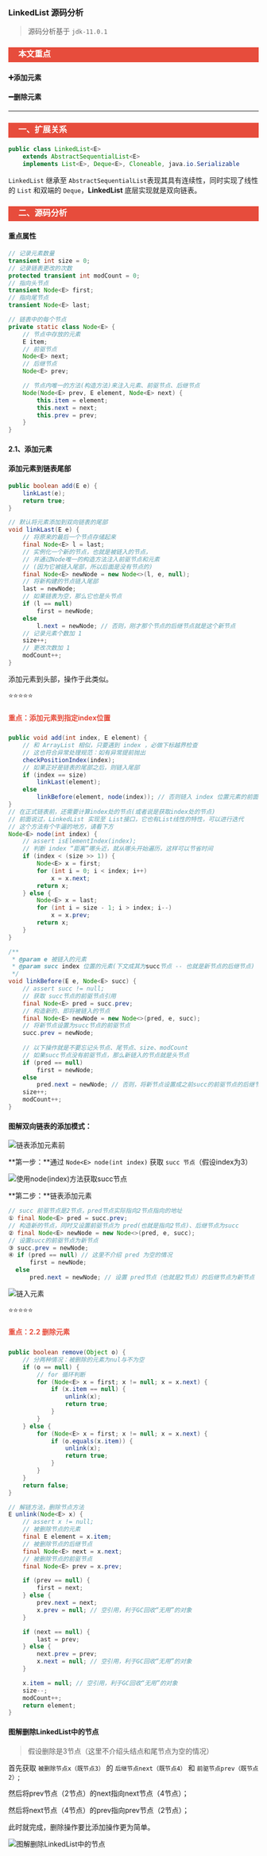### LinkedList 源码分析

> 源码分析基于 `jdk-11.0.1`

<h3 style="padding-bottom:6px; padding-left:20px; color:#ffffff; background-color:#E74C3C;">本文重点</h3>

#### :heavy_plus_sign:添加元素

#### :heavy_minus_sign:删除元素

---

<h3 style="padding-bottom:6px; padding-left:20px; color:#ffffff; background-color:#E74C3C;">一、扩展关系</h3>

```java
public class LinkedList<E>
    extends AbstractSequentialList<E>
    implements List<E>, Deque<E>, Cloneable, java.io.Serializable
```

`LinkedList` 继承至 `AbstractSequentialList`表现其具有连续性，同时实现了线性的 `List` 和双端的 `Deque`，**LinkedList** 底层实现就是双向链表。



<h3 style="padding-bottom:6px; padding-left:20px; color:#ffffff; background-color:#E74C3C;">二、源码分析</h3>

#### 重点属性

```java
// 记录元素数量
transient int size = 0;
// 记录链表更改的次数
protected transient int modCount = 0;
// 指向头节点
transient Node<E> first;
// 指向尾节点
transient Node<E> last;

// 链表中的每个节点
private static class Node<E> {
    // 节点中存放的元素
    E item;
    // 前驱节点
    Node<E> next;
    // 后继节点
    Node<E> prev;

    // 节点内唯一的方法(构造方法)来注入元素、前驱节点、后继节点
    Node(Node<E> prev, E element, Node<E> next) {
        this.item = element;
        this.next = next;
        this.prev = prev;
    }
}
```



#### 2.1、添加元素

#### 添加元素到链表尾部

```java
public boolean add(E e) {
    linkLast(e);
    return true;
}

// 默认将元素添加到双向链表的尾部
void linkLast(E e) {
    // 将原来的最后一个节点存储起来
    final Node<E> l = last;
    // 实例化一个新的节点，也就是被链入的节点，
    // 并通过Node唯一的构造方法注入前驱节点和元素
    // (因为它被链入尾部，所以后面是没有节点的)
    final Node<E> newNode = new Node<>(l, e, null);
    // 将新构建的节点链入尾部
    last = newNode;
    // 如果链表为空，那么它也是头节点
    if (l == null)
        first = newNode;
    else
        l.next = newNode; // 否则，刚才那个节点的后继节点就是这个新节点
    // 记录元素个数加 1
    size++;
    // 更改次数加 1
    modCount++;
}
```

添加元素到头部，操作于此类似。

:star::star::star::star::star:
<h4 style="padding-bottom:6px; color:#E74C3C;">重点：添加元素到指定index位置</h4>

```java
public void add(int index, E element) {
    // 和 ArrayList 相似，只要遇到 index ，必做下标越界检查
    // 这也符合异常处理规范：如有异常提前抛出
    checkPositionIndex(index);
    // 如果正好是链表的尾部之后，则链入尾部
    if (index == size)
        linkLast(element);
    else
        linkBefore(element, node(index)); // 否则链入 index 位置元素的前面
}
// 在正式链表前，还需要计算index处的节点(或者说是获取index处的节点)
// 前面说过，LinkedList 实现至 List接口，它也有List线性的特性，可以进行迭代
// 这个方法有个牛逼的地方，请看下方
Node<E> node(int index) {
    // assert isElementIndex(index);
    // 判断 index “距离”哪头近，就从哪头开始遍历，这样可以节省时间
    if (index < (size >> 1)) {
        Node<E> x = first;
        for (int i = 0; i < index; i++)
            x = x.next;
        return x;
    } else {
        Node<E> x = last;
        for (int i = size - 1; i > index; i--)
            x = x.prev;
        return x;
    }
}

/**
 * @param e 被链入的元素
 * @param succ index 位置的元素(下文成其为succ节点 -- 也就是新节点的后继节点)
 */
void linkBefore(E e, Node<E> succ) {
    // assert succ != null;
    // 获取 succ节点的前驱节点引用
    final Node<E> pred = succ.prev;
    // 构造新的、即将被链入的节点
    final Node<E> newNode = new Node<>(pred, e, succ);
    // 将新节点设置为succ节点的前驱节点
    succ.prev = newNode;
    
    // 以下操作就是不要忘记头节点、尾节点、size、modCount
    // 如果succ节点没有前驱节点，那么新链入的节点就是头节点
    if (pred == null)
        first = newNode;
    else
        pred.next = newNode; // 否则，将新节点设置成之前succ的前驱节点的后继节点
    size++;
    modCount++;
}
```

#### 图解双向链表的添加模式：

![链表添加元素前](https://i.loli.net/2018/12/13/5c11ddc17ae7d.png)

**第一步：**通过 `Node<E> node(int index)` 获取 `succ 节点`（假设index为3）

![使用node(index)方法获取succ节点](https://i.loli.net/2018/12/13/5c11dde93ead8.png)

**第二步：**链表添加元素

```java
// succ 前驱节点是2节点，pred节点实际指向2节点指向的地址
① final Node<E> pred = succ.prev;
// 构造新的节点，同时又设置前驱节点为 pred(也就是指向2节点)、后继节点为succ
② final Node<E> newNode = new Node<>(pred, e, succ);
// 设置succ的前驱节点为新节点
③ succ.prev = newNode;
④ if (pred == null) // 这里不介绍 pred 为空的情况
      first = newNode;
  else
      pred.next = newNode; // 设置 pred节点（也就是2节点）的后继节点为新节点
```

![链入元素](https://i.loli.net/2018/12/13/5c11de21eb83f.png)



:star::star::star::star::star:
<h4 style="padding-bottom:6px; color:#E74C3C;">重点：2.2 删除元素</h4>

```java
public boolean remove(Object o) {
    // 分两种情况：被删除的元素为nul与不为空
    if (o == null) {
        // for 循环判断
        for (Node<E> x = first; x != null; x = x.next) {
            if (x.item == null) {
                unlink(x);
                return true;
            }
        }
    } else {
        for (Node<E> x = first; x != null; x = x.next) {
            if (o.equals(x.item)) {
                unlink(x);
                return true;
            }
        }
    }
    return false;
}

// 解链方法，删除节点方法
E unlink(Node<E> x) {
    // assert x != null;
    // 被删除节点的元素
    final E element = x.item;
    // 被删除节点的后继节点
    final Node<E> next = x.next;
    // 被删除节点的前驱节点
    final Node<E> prev = x.prev;

    if (prev == null) {
        first = next;
    } else {
        prev.next = next;
        x.prev = null; // 空引用，利于GC回收“无用”的对象
    }

    if (next == null) {
        last = prev;
    } else {
        next.prev = prev;
        x.next = null; // 空引用，利于GC回收“无用”的对象
    }

    x.item = null; // 空引用，利于GC回收“无用”的对象
    size--;
    modCount++;
    return element;
}
```

#### 图解删除LinkedList中的节点

> 假设删除是3节点（这里不介绍头结点和尾节点为空的情况）

首先获取 `被删除节点x（既节点3）` 的 `后继节点next（既节点4）` 和 `前驱节点prev（既节点2）`;

然后将prev节点（2节点）的next指向next节点（4节点）；

然后将next节点（4节点）的prev指向prev节点（2节点）；

此时就完成，删除操作要比添加操作更为简单。

![图解删除LinkedList中的节点](https://i.loli.net/2018/12/13/5c11de4ecaad8.png)